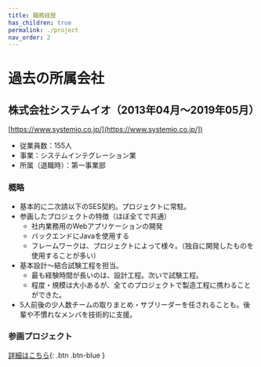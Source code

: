 ```yaml
---
title: 職務経歴
has_children: true
permalink: ./project
nav_order: 2
---
```

# 過去の所属会社

## 株式会社システムイオ（2013年04月〜2019年05月）

[https://www.systemio.co.jp/](https://www.systemio.co.jp/])
- 従業員数：155人
- 事業：システムインテグレーション業
- 所属（退職時）：第一事業部

### 概略

- 基本的に二次請以下のSES契約。プロジェクトに常駐。
- 参画したプロジェクトの特徴（ほぼ全てで共通）
  - 社内業務用のWebアプリケーションの開発
  - バックエンドにJavaを使用する
  - フレームワークは、プロジェクトによって様々。（独自に開発したものを使用することが多い）
- 基本設計〜結合試験工程を担当。
  - 最も経験時間が長いのは、設計工程。次いで試験工程。
  - 程度・規模は大小あるが、全てのプロジェクトで製造工程に携わることができた。
- 5人前後の少人数チームの取りまとめ・サブリーダーを任されることも。後輩や不慣れなメンバを技術的に支援。

### 参画プロジェクト
[詳細はこちら](./project/sio.md){: .btn .btn-blue }